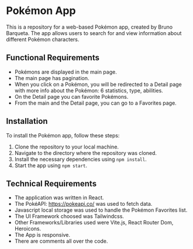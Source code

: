# Pokémon App

This is a repository for a web-based Pokémon app, created by Bruno Barqueta. The app allows users to search for and view information about different Pokémon characters.

## Functional Requirements

- Pokémons are displayed in the main page.
- The main page has pagination.
- When you click on a Pokémon, you will be redirected to a Detail page with more info about the Pokémon: 6 statistics, type, abilities.
- On the Detail page you can favorite Pokémons.
- From the main and the Detail page, you can go to a Favorites page.

## Installation

To install the Pokémon app, follow these steps:

1. Clone the repository to your local machine.
2. Navigate to the directory where the repository was cloned.
3. Install the necessary dependencies using `npm install`.
4. Start the app using `npm start`.

## Technical Requirements

- The application was written in React.
- The PokéAPI: https://pokeapi.co/ was used to fetch data.
- Javascript local storage was used to handle the Pokémon Favorites list.
- The UI Framework choosed was Tailwindcss.
- Other Frameworks/Libraries used were Vite.js, React Router Dom, Heroicons.
- The App is responsive.
- There are comments all over the code.
